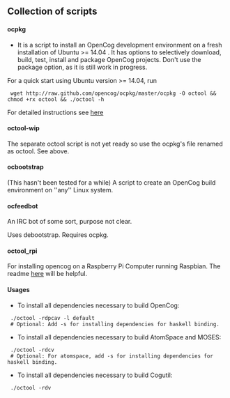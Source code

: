 ## Collection of scripts

#### ocpkg
* It is a script to install an OpenCog development environment on a fresh installation of Ubuntu >= 14.04 . It has options to selectively download, build, test, install and package OpenCog projects. Don't use the package option, as it
is still work in progress.

For a quick start using Ubuntu version >= 14.04, run
```
 wget http://raw.github.com/opencog/ocpkg/master/ocpkg -O octool && chmod +rx octool && ./octool -h
```

For detailed instructions see [here](http://wiki.opencog.org/wikihome/index.php/Building_OpenCog#octool_for_ubuntu)

#### octool-wip
The separate octool script is not yet ready so use the ocpkg's file renamed as octool. See above.

#### ocbootstrap
(This hasn't been tested for a while)
A script to create an OpenCog build environment on ''any'' Linux system.

#### ocfeedbot
An IRC bot of some sort, purpose not clear.

Uses debootstrap. Requires ocpkg.

#### octool_rpi
For installing opencog on a Raspberry Pi Computer running Raspbian.
The readme [here](https://github.com/opencog/opencog_rpi/blob/master/README.md) will be helpful.


#### Usages
* To install all dependencies necessary to build OpenCog:
```
 ./octool -rdpcav -l default
 # Optional: Add -s for installing dependencies for haskell binding.
```

* To install all dependencies necessary to build AtomSpace and MOSES:
```
 ./octool -rdcv
 # Optional: For atomspace, add -s for installing dependencies for haskell binding.
```

* To install all dependencies necessary to build Cogutil:
```
 ./octool -rdv
```
